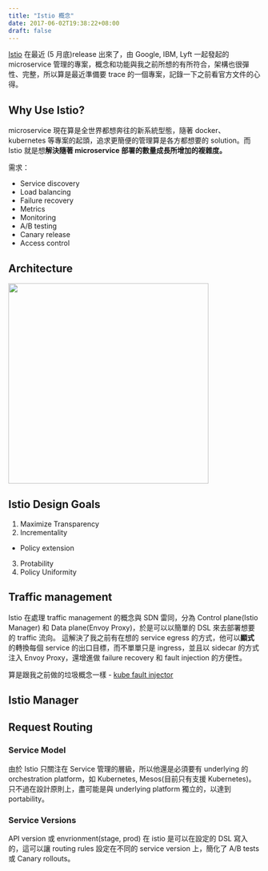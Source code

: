 ```yaml
---
title: "Istio 概念"
date: 2017-06-02T19:38:22+08:00
draft: false
---
```

[Istio](https://istio.io) 在最近 (5 月底)release 出來了，由 Google, IBM, Lyft 一起發起的 microservice 管理的專案，概念和功能與我之前所想的有所符合，架構也很彈性、完整，所以算是最近準備要 trace 的一個專案，記錄一下之前看官方文件的心得。

## Why Use Istio?
microservice 現在算是全世界都想奔往的新系統型態，隨著 docker、kubernetes 等專案的起頭，追求更簡便的管理算是各方都想要的 solution。而 Istio 就是想**解決隨著 microservice 部署的數量成長所增加的複雜度。**

需求：
* Service discovery
* Load balancing
* Failure recovery
* Metrics
* Monitoring
* A/B testing
* Canary release
* Access control

## Architecture

<img src = "https://istio.io/docs/concepts/what-is-istio/img/architecture/arch.svg" width="400px">

## Istio Design Goals
1. Maximize Transparency
2. Incrementality
  * Policy extension
3. Protability
4. Policy Uniformity

## Traffic management

Istio 在處理 traffic management 的概念與 SDN 雷同，分為 Control plane(Istio Manager) 和 Data plane(Envoy Proxy)，於是可以以簡單的 DSL 來去部署想要的 traffic 流向。
這解決了我之前有在想的 service egress 的方式，他可以**顯式**的轉換每個 service 的出口目標，而不單單只是 ingress，並且以 sidecar 的方式注入 Envoy Proxy，還增進做 failure recovery 和 fault injection 的方便性。

算是跟我之前做的垃圾概念一樣 - [kube fault injector](https://github.com/tz70s/kubernetes-fault-injector)

## Istio Manager

## Request Routing

### Service Model
由於 Istio 只關注在 Service 管理的層級，所以他還是必須要有 underlying 的 orchestration platform，如 Kubernetes, Mesos(目前只有支援 Kubernetes)。只不過在設計原則上，盡可能是與 underlying platform 獨立的，以達到 portability。

### Service Versions
API version 或 envrionment(stage, prod) 在 istio 是可以在設定的 DSL 寫入的，這可以讓 routing rules 設定在不同的 service version 上，簡化了 A/B tests 或 Canary rollouts。
